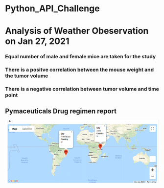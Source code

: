 # Python_API_Challenge

# Analysis of Weather Obeservation on Jan 27, 2021

  ###  Equal number of male and female mice are taken for the study
  ### There is a positve correlation between the mouse weight and the tumor volume
  ### There is a negative correlation between tumor volume and time point

## Pymaceuticals Drug regimen report
<img src="https://github.com/BanuNathan/Python_API_Challenge/blob/main/images/Screenshot%20(39).png">
